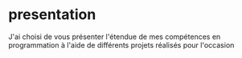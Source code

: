 # presentation
J'ai choisi de vous présenter l'étendue de mes compétences en programmation à l'aide de différents projets réalisés pour l'occasion
